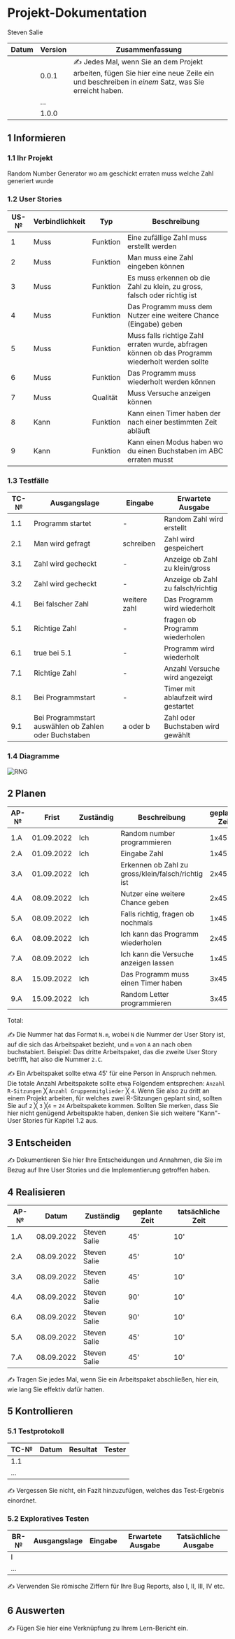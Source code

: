 # Projekt-Dokumentation

Steven Salie

| Datum | Version | Zusammenfassung                                              |
| ----- | ------- | ------------------------------------------------------------ |
|       | 0.0.1   | ✍️ Jedes Mal, wenn Sie an dem Projekt arbeiten, fügen Sie hier eine neue Zeile ein und beschreiben in *einem* Satz, was Sie erreicht haben. |
|       | ...     |                                                              |
|       | 1.0.0   |                                                              |

## 1 Informieren

### 1.1 Ihr Projekt

Random Number Generator wo am geschickt erraten muss welche Zahl generiert wurde

### 1.2 User Stories

| US-№ | Verbindlichkeit | Typ  | Beschreibung                       |
| ---- | --------------- | ---- | ---------------------------------- |
| 1    |      Muss       | Funktion |Eine zufällige Zahl muss erstellt werden |
| 2    |      Muss       | Funktion |Man muss eine Zahl eingeben können       |
| 3    |      Muss       | Funktion |Es muss erkennen ob die Zahl zu klein, zu gross, falsch oder richtig ist|
| 4    |      Muss       | Funktion |Das Programm muss dem Nutzer eine weitere Chance (Eingabe) geben |
| 5    |      Muss       | Funktion |Muss falls richtige Zahl erraten wurde, abfragen können ob das Programm wiederholt werden sollte |
| 6    |      Muss       | Funktion |Das Programm muss wiederholt werden können |
| 7    |      Muss       | Qualität |Muss Versuche anzeigen können |
| 8    |      Kann       | Funktion |Kann einen Timer haben der nach einer bestimmten Zeit abläuft|
| 9    |      Kann       | Funktion |Kann einen Modus haben wo du einen Buchstaben im ABC erraten musst|

### 1.3 Testfälle

| TC-№ | Ausgangslage | Eingabe | Erwartete Ausgabe |
| ---- | ------------ | ------- | ----------------- |
| 1.1  | Programm startet | - | Random Zahl wird erstellt |
| 2.1  | Man wird gefragt | schreiben | Zahl wird gespeichert |
| 3.1  | Zahl wird gecheckt | - | Anzeige ob Zahl zu klein/gross |
| 3.2  | Zahl wird gecheckt | - | Anzeige ob Zahl zu falsch/richtig |
| 4.1  | Bei falscher Zahl | weitere zahl | Das Programm wird wiederholt |
| 5.1  | Richtige Zahl | - | fragen ob Programm wiederholen |
| 6.1  | true bei 5.1 | - | Programm wird wiederholt |
| 7.1  | Richtige Zahl | - | Anzahl Versuche wird angezeigt |
| 8.1  | Bei Programmstart | - | Timer mit ablaufzeit wird gestartet |
| 9.1  | Bei Programmstart auswählen ob Zahlen oder Buchstaben | a oder b | Zahl oder Buchstaben wird gewählt |

### 1.4 Diagramme

![RNG](https://user-images.githubusercontent.com/89085881/186608807-bb4d034e-27c4-4148-9091-e8ac0f4975e9.png)

## 2 Planen

| AP-№ | Frist | Zuständig | Beschreibung | geplante Zeit |
| ---- | ----- | --------- | ------------ | ------------- |
| 1.A  |  01.09.2022 | Ich | Random number programmieren | 1x45 |
| 2.A  |  01.09.2022 | Ich | Eingabe Zahl | 1x45 |
| 3.A  |  01.09.2022 | Ich | Erkennen ob Zahl zu gross/klein/falsch/richtig ist | 2x45 |
| 4.A  |  08.09.2022 | Ich | Nutzer eine weitere Chance geben | 2x45 |
| 5.A  |  08.09.2022 | Ich | Falls richtig, fragen ob nochmals | 1x45 |
| 6.A  |  08.09.2022 | Ich | Ich kann das Programm wiederholen | 2x45 |
| 7.A  |  08.09.2022 | Ich | Ich kann die Versuche anzeigen lassen | 1x45 |
| 8.A  |  15.09.2022 | Ich | Das Programm muss einen Timer haben | 3x45 |
| 9.A  |  15.09.2022 | Ich | Random Letter programmieren | 3x45 |



Total: 

✍️ Die Nummer hat das Format `N.m`, wobei `N` die Nummer der User Story ist, auf die sich das Arbeitspaket bezieht, und `m` von `A` an nach oben buchstabiert. Beispiel: Das dritte Arbeitspaket, das die zweite User Story betrifft, hat also die Nummer `2.C`.

✍️ Ein Arbeitspaket sollte etwa 45' für eine Person in Anspruch nehmen. Die totale Anzahl Arbeitspakete sollte etwa Folgendem entsprechen: `Anzahl R-Sitzungen` ╳ `Anzahl Gruppenmitglieder` ╳ `4`. Wenn Sie also zu dritt an einem Projekt arbeiten, für welches zwei R-Sitzungen geplant sind, sollten Sie auf `2` ╳ `3` ╳`4` = `24` Arbeitspakete kommen. Sollten Sie merken, dass Sie hier nicht genügend Arbeitspakte haben, denken Sie sich weitere "Kann"-User Stories für Kapitel 1.2 aus.

## 3 Entscheiden

✍️ Dokumentieren Sie hier Ihre Entscheidungen und Annahmen, die Sie im Bezug auf Ihre User Stories und die Implementierung getroffen haben.

## 4 Realisieren

| AP-№ | Datum | Zuständig | geplante Zeit | tatsächliche Zeit |
| ---- | ----- | --------- | ------------- | ----------------- |
| 1.A  | 08.09.2022      |  Steven Salie         |   45'            |  10'                |
| 2.A  | 08.09.2022      |  Steven Salie         |   45'            |  10'                |
| 3.A  | 08.09.2022      |  Steven Salie         |   45'            |  10'                |
| 4.A  | 08.09.2022      |  Steven Salie         |   90'            |  10'                |
| 6.A  | 08.09.2022      |  Steven Salie         |   90'            |  10'                |
| 5.A  | 08.09.2022      |  Steven Salie         |   45'            |  10'                |
| 7.A  | 08.09.2022      |  Steven Salie         |   45'            |  10'                |





✍️ Tragen Sie jedes Mal, wenn Sie ein Arbeitspaket abschließen, hier ein, wie lang Sie effektiv dafür hatten.

## 5 Kontrollieren

### 5.1 Testprotokoll

| TC-№ | Datum | Resultat | Tester |
| ---- | ----- | -------- | ------ |
| 1.1  |       |          |        |
| ...  |       |          |        |

✍️ Vergessen Sie nicht, ein Fazit hinzuzufügen, welches das Test-Ergebnis einordnet.

### 5.2 Exploratives Testen

| BR-№ | Ausgangslage | Eingabe | Erwartete Ausgabe | Tatsächliche Ausgabe |
| ---- | ------------ | ------- | ----------------- | -------------------- |
| I    |              |         |                   |                      |
| ...  |              |         |                   |                      |

✍️ Verwenden Sie römische Ziffern für Ihre Bug Reports, also I, II, III, IV etc.

## 6 Auswerten

✍️ Fügen Sie hier eine Verknüpfung zu Ihrem Lern-Bericht ein.
